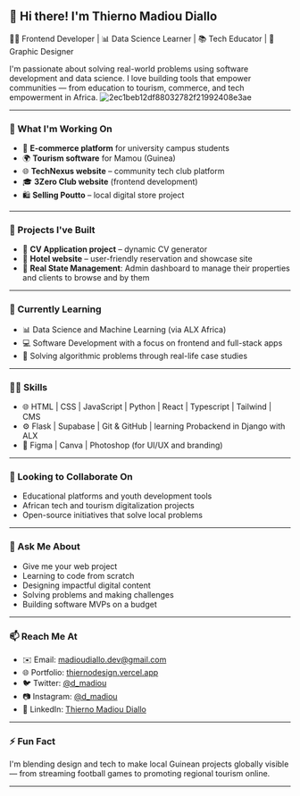 ## 👋 Hi there! I'm Thierno Madiou Diallo

 👨‍💻 Frontend Developer | 📊 Data Science Learner | 📚 Tech Educator | 🎨 Graphic Designer

I'm passionate about solving real-world problems using software development and data science. I love building tools that empower communities — from education to tourism, commerce, and tech empowerment in Africa.
![2ec1beb12df88032782f21992408e3ae](https://github.com/user-attachments/assets/34409f7c-116a-4bbb-944f-33080b60f1af)

---

### 🚀 What I'm Working On
- 🛒 **E-commerce platform** for university campus students
- 🌍 **Tourism software** for Mamou (Guinea)
- 🌐 **TechNexus website** – community tech club platform
- 🎓 **3Zero Club website** (frontend development)
- 🛍️ **Selling Poutto** – local digital store project

---

### 🔨 Projects I've Built
- 📄 **CV Application project** – dynamic CV generator
- 🏨 **Hotel website** – user-friendly reservation and showcase site
- 🏨 **Real State Management**: Admin dashboard to manage their properties and clients to browse and by them

---

### 🌱 Currently Learning
- 📊 Data Science and Machine Learning (via ALX Africa)
- 💻 Software Development with a focus on frontend and full-stack apps
- 🧠 Solving algorithmic problems through real-life case studies

---

### 👨‍💻 Skills
- 🌐 HTML | CSS | JavaScript | Python | React | Typescript | Tailwind | CMS 
- ⚙️ Flask | Supabase | Git & GitHub | learning Probackend in Django with ALX
- 🎨 Figma | Canva | Photoshop (for UI/UX and branding)

---

### 👯 Looking to Collaborate On
- Educational platforms and youth development tools
- African tech and tourism digitalization projects
- Open-source initiatives that solve local problems

---

### 💬 Ask Me About
- Give me your web project 
- Learning to code from scratch
- Designing impactful digital content
- Solving problems and making challenges
- Building software MVPs on a budget

---

### 📫 Reach Me At
- ✉️ Email: madioudiallo.dev@gmail.com  
- 🌐 Portfolio: [thiernodesign.vercel.app](https://thiernodesign.vercel.app)  
- 🐦 Twitter: [@d_madiou](https://twitter.com/d_madiou)  
- 📷 Instagram: [@d_madiou](https://instagram.com/d_madiou)  
- 💼 LinkedIn: [Thierno Madiou Diallo](https://linkedin.com/in/d-madiou)  

---

### ⚡ Fun Fact
I'm blending design and tech to make local Guinean projects globally visible — from streaming football games to promoting regional tourism online.

---
